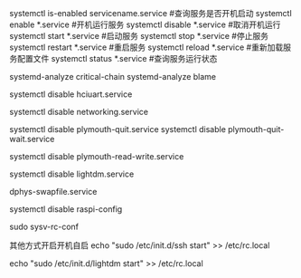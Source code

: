 systemctl is-enabled servicename.service #查询服务是否开机启动
systemctl enable *.service #开机运行服务
systemctl disable *.service #取消开机运行
systemctl start *.service #启动服务
systemctl stop *.service #停止服务
systemctl restart *.service #重启服务
systemctl reload *.service #重新加载服务配置文件
systemctl status *.service #查询服务运行状态



systemd-analyze critical-chain
systemd-analyze blame

systemctl disable hciuart.service

systemctl disable networking.service


systemctl disable plymouth-quit.service
systemctl disable plymouth-quit-wait.service



systemctl disable plymouth-read-write.service

systemctl disable lightdm.service


dphys-swapfile.service


systemctl disable raspi-config


sudo sysv-rc-conf

其他方式开启开机自启
echo "sudo /etc/init.d/ssh start" >> /etc/rc.local

echo "sudo /etc/init.d/lightdm start" >> /etc/rc.local
